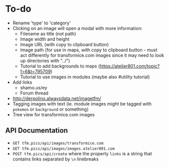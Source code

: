 # To-do

- Rename 'type' to 'category'
- Clicking on an image will open a modal with more information:
    - Filename as title (not path)
    - Image width and height
    - Image URL (with copy to clipboard button)
    - Image path (for use in maps, with copy to clipboard button - must act differently for transformice.com images since it may need to look up directories with "../")
    - Tutorial to add backgrounds to maps (https://atelier801.com/topic?f=6&t=795709)
    - Tutorial to use images in modules (maybe also #utility tutorial)
- Add links
    - shamo.us/ey
    - Forum thread
- http://derpolino.alwaysdata.net/imagetfm/
- Tagging images with text (ie. module images might be tagged with `pokemon` or `background` or something)
- Tree view for transformice.com images

## API Documentation

- `GET tfm.pics/api/images/transformice.com`
- `GET tfm.pics/api/images/images.atelier801.com`
- `POST tfm.pics/api/create` where the property `links` is a string that contains links separated by `\n` linebreaks
